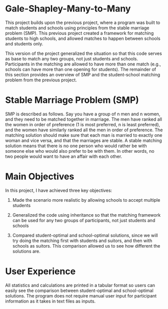 # Gale-Shapley-Many-to-Many

This project builds upon the previous project, where a program was built to match students and schools using principles from the stable marriage problem (SMP). This previous project created a framework for matching students to high schools, and allowed matches to happen between schools and students only. 

This version of the project generalized the situation so that this code serves as base to match any two groups, not just students and schools. Participants in the matching are allowed to have more than one match (e.g., schools can have more than one opening for students). The remainder of this section provides an overview of SMP and the student-school matching problem from the previous project.

# Stable Marriage Problem (SMP)
SMP is described as follows. Say you have a group of n men and n women, and they need to be matched together in marriage. The men have ranked all the women in order of preference (1 is most preferred, n is least preferred), and the women have similarly ranked all the men in order of preference. The matching solution should make sure that each man is married to exactly one woman and vice versa, and that the marriages are stable. A stable matching solution means that there is no one person who would rather be with someone else who would also prefer to be with them. In other words, no two people would want to have an affair with each other.

# Main Objectives
In this project, I have achieved three key objectives:

  1. Made the scenario more realistic by allowing schools to accept 
  multiple students

  2. Generalized the code using inheritance so that the matching 
  framework can be used for any two groups of participants, not just 
  students and schools
  
  3. Compared student-optimal and school-optimal solutions, since we will
  try doing the matching first with students and suitors, and then with
  schools as suitors. This comparison allowed us to see how different the
  solutions are. 

# User Experience
All statistics and calculations are printed in a tabular format so users can easily see the comparison between student-optimal and school-optimal solutions. The program does not require manual user input for participant information as it takes in text files as inputs.

